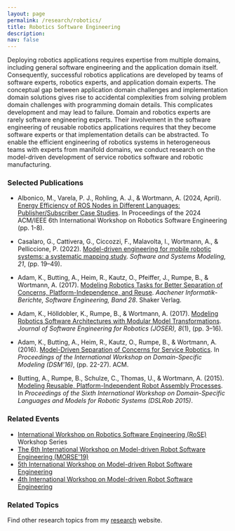 ```yaml
---
layout: page
permalink: /research/robotics/
title: Robotics Software Engineering
description:  
nav: false
---
```


Deploying robotics applications requires expertise from multiple domains, including general software engineering and the application domain itself. Consequently, successful robotics applications are developed by teams of software experts, robotics experts, and application domain experts. The conceptual gap between application domain challenges and implementation domain solutions gives rise to accidental complexities from solving problem domain challenges with programming domain details. This complicates development and may lead to failure. Domain and robotics experts are rarely software engineering experts. Their involvement in the software engineering of reusable robotics applications requires that they become software experts or that implementation details can be abstracted. To enable the efficient engineering of robotics systems in heterogeneous teams with experts from manifold domains, we conduct research on the model-driven development of service robotics software and robotic manufacturing.

### Selected Publications

- Albonico, M., Varela, P. J., Rohling, A. J., & Wortmann, A. (2024, April). [Energy Efficiency of ROS Nodes in Different Languages: Publisher/Subscriber Case Studies](../../downloads/papers/Energy_Efficiency_of_ROS_Nodes_in_Different_Languages_-_Publisher-Subscriber_Case_Studies.pdf). In Proceedings of the 2024 ACM/IEEE 6th International Workshop on Robotics Software Engineering (pp. 1-8).

- Casalaro, G., Cattivera, G., Ciccozzi, F., Malavolta, I., Wortmann, A., & Pelliccione, P. (2022). [Model-driven engineering for mobile robotic systems: a systematic mapping study](https://link.springer.com/article/10.1007/s10270-021-00908-8). *Software and Systems Modeling, 21*, (pp. 19–49).

- Adam, K., Butting, A., Heim, R., Kautz, O., Pfeiffer, J., Rumpe, B., & Wortmann, A. (2017). [Modeling Robotics Tasks for Better Separation of Concerns, Platform-Independence, and Reuse](https://www.se-rwth.de/publications/Modeling-Robotics-Tasks-for-Better-Separation-of-Concerns-Platform-Independence-and-Reuse.pdf). *Aachener Informatik-Berichte, Software Engineering, Band 28*. Shaker Verlag.

- Adam, K., Hölldobler, K., Rumpe, B., & Wortmann, A. (2017). [Modeling Robotics Software Architectures with Modular Model Transformations](../../downloads/paper/Modeling_Robotics_Software_Architectures_with_Modular_Model_Transformations.pdf). *Journal of Software Engineering for Robotics (JOSER), 8*(1), (pp. 3–16).

- Adam, K., Butting, A., Heim, R., Kautz, O., Rumpe, B., & Wortmann, A. (2016). [Model-Driven Separation of Concerns for Service Robotics](../../downloads/paper/Model_Driven_Separation_of_Concerns_for_Service_Robotics.pdf). In *Proceedings of the International Workshop on Domain-Specific Modeling (DSM'16)*, (pp. 22-27). ACM.

- Butting, A., Rumpe, B., Schulze, C., Thomas, U., & Wortmann, A. (2015). [Modeling Reusable, Platform-Independent Robot Assembly Processes](../../downloads/paper/Modeling_Reusable__Platform_Independent_Robot_Assembly_Processes.pdf). In *Proceedings of the Sixth International Workshop on Domain-Specific Languages and Models for Robotic Systems (DSLRob 2015)*.


### Related Events

- [International Workshop on Robotics Software Engineering (RoSE)](https://rose-workshops.github.io/) Workshop Series
- [The 6th International Workshop on Model-driven Robot Software Engineering (MORSE'19)](http://st.inf.tu-dresden.de/MORSE19/)
- [5th International Workshop on Model-driven Robot Software Engineering](http://st.inf.tu-dresden.de/MORSE18/)
- [4th International Workshop on Model-driven Robot Software Engineering](http://st.inf.tu-dresden.de/MORSE17/)

### Related Topics

Find other research topics from my [research](../../research/) website.
